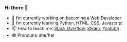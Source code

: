 ### Hi there 👋

- 🔭 I’m currently working on becoming a Web Developer
- 🌱 I’m currently learning Python, HTML, CSS, Javascript
- 📫 How to reach me: [Stack Overflow](https://stackoverflow.com/users/17801599/alice), [Steam](https://steamcommunity.com/id/romanian1212123), [Youtube](https://www.youtube.com/channel/UCSYe7g7vYU3ITa7U119Nsbg)
- 😄 Pronouns: she/her
